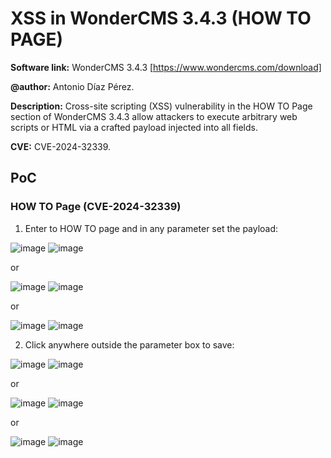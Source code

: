 # XSS in WonderCMS 3.4.3 (HOW TO PAGE)
**Software link:** WonderCMS 3.4.3 [https://www.wondercms.com/download]

**@author:** Antonio Díaz Pérez.

**Description:** Cross-site scripting (XSS) vulnerability in the HOW TO Page section of WonderCMS 3.4.3 allow attackers to execute arbitrary web scripts or HTML via a crafted payload injected into all fields.

**CVE:** CVE-2024-32339.

## PoC
### HOW TO Page (CVE-2024-32339)
1. Enter to HOW TO page and in any parameter set the payload:

![image](https://github.com/adiapera/xss_how_to_page_wondercms_3.4.3/assets/165512291/2e5d39bf-eb47-4996-976e-2bd3b9befc21)
![image](https://github.com/adiapera/xss_how_to_page_wondercms_3.4.3/assets/165512291/437fa7f1-91d4-4dad-af73-4ee77401a633)

or

![image](https://github.com/adiapera/xss_how_to_page_wondercms_3.4.3/assets/165512291/b55ae5e0-fa12-4533-a771-d4ce77935d6f)
![image](https://github.com/adiapera/xss_how_to_page_wondercms_3.4.3/assets/165512291/0fab4cdc-8a00-4a9e-900e-f0d5be9467b1)

or

![image](https://github.com/adiapera/xss_how_to_page_wondercms_3.4.3/assets/165512291/b55ae5e0-fa12-4533-a771-d4ce77935d6f)
![image](https://github.com/adiapera/xss_how_to_page_wondercms_3.4.3/assets/165512291/f78735a1-1681-45ff-b877-14dca1150523)

2. Click anywhere outside the parameter box to save:

![image](https://github.com/adiapera/xss_how_to_page_wondercms_3.4.3/assets/165512291/8c8d79c9-0ddc-4b05-8cc5-b01128f208e8)
![image](https://github.com/adiapera/xss_how_to_page_wondercms_3.4.3/assets/165512291/fde6198c-f052-4d5b-abbc-ff0170842448)

or

![image](https://github.com/adiapera/xss_how_to_page_wondercms_3.4.3/assets/165512291/fac56ef6-a764-4b99-9c86-7cfa8304cf80)
![image](https://github.com/adiapera/xss_how_to_page_wondercms_3.4.3/assets/165512291/fabc37eb-dbd6-401c-83cf-ac0788f16710)

or

![image](https://github.com/adiapera/xss_how_to_page_wondercms_3.4.3/assets/165512291/037593f6-3ba1-4e47-9ec7-8d4b953c7b80)
![image](https://github.com/adiapera/xss_how_to_page_wondercms_3.4.3/assets/165512291/1239debd-eb72-47d2-93b2-79e32b5bee7e)




